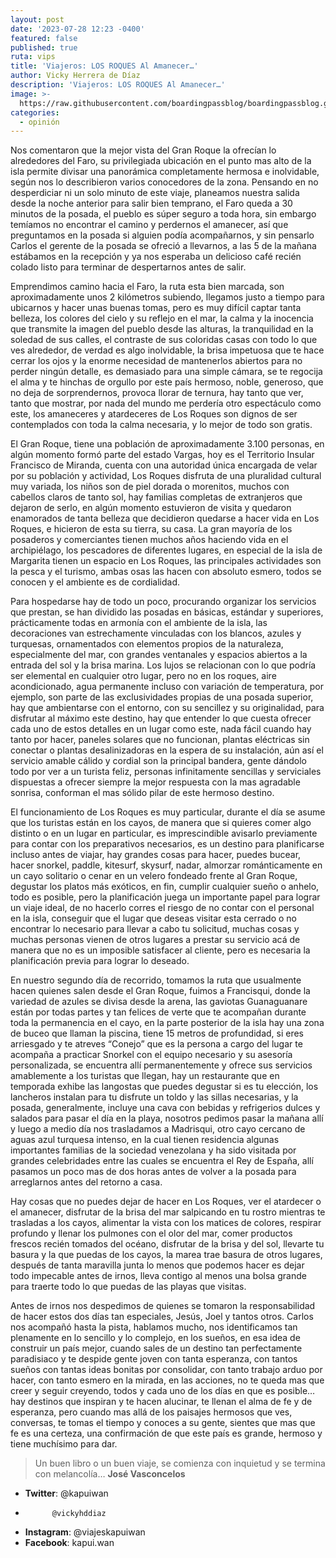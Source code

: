 ```yaml
---
layout: post
date: '2023-07-28 12:23 -0400'
featured: false
published: true
ruta: vips
title: 'Viajeros: LOS ROQUES Al Amanecer…'
author: Vicky Herrera de Díaz
description: 'Viajeros: LOS ROQUES Al Amanecer…'
image: >-
  https://raw.githubusercontent.com/boardingpassblog/boardingpassblog.github.io/main/assets/images/Los-roques-aerea.jpg
categories:
  - opinión
---
```

Nos comentaron que la mejor vista del Gran Roque la ofrecían lo alrededores del Faro, su privilegiada ubicación en el punto mas alto de la isla permite divisar una panorámica completamente hermosa e inolvidable, según nos lo describieron varios conocedores de la zona. Pensando en no desperdiciar ni un solo minuto de este viaje, planeamos nuestra salida desde la noche anterior para salir bien temprano, el Faro queda a 30 minutos de la posada, el pueblo es súper seguro a toda hora, sin embargo temíamos no encontrar el camino y perdernos el amanecer, así que preguntamos en la posada si alguien podía acompañarnos, y sin pensarlo Carlos el gerente de la posada se ofreció a llevarnos, a las 5 de la mañana estábamos en la recepción y ya nos esperaba un delicioso café recién colado  listo para terminar de despertarnos antes de salir.

Emprendimos camino hacia el Faro, la ruta esta bien marcada, son aproximadamente unos 2 kilómetros subiendo, llegamos justo a tiempo para ubicarnos y hacer unas buenas tomas, pero es muy difícil captar tanta belleza, los colores del cielo y su reflejo en el mar, la calma y la inocencia que transmite la imagen del pueblo desde las alturas, la tranquilidad en la soledad de sus calles, el contraste de sus coloridas casas con todo lo que ves alrededor, de verdad es algo inolvidable, la brisa impetuosa que te hace cerrar los ojos y la enorme necesidad de mantenerlos abiertos para no perder ningún detalle, es demasiado para una simple cámara, se te regocija el alma y te hinchas de orgullo por este país hermoso, noble, generoso, que no deja de sorprendernos, provoca llorar de ternura, hay tanto que ver, tanto que mostrar, por nada del mundo me perdería otro espectáculo como este, los amaneceres y atardeceres de Los Roques son dignos de ser contemplados con toda la calma necesaria, y lo mejor de todo son gratis.

El Gran Roque, tiene una población de aproximadamente 3.100 personas, en algún momento formó parte del estado Vargas, hoy es el Territorio Insular Francisco de Miranda, cuenta con una autoridad única encargada de velar por su población y actividad, Los Roques disfruta de una pluralidad cultural muy variada, los niños son de piel dorada o morenitos, muchos con cabellos claros de tanto sol, hay familias completas de extranjeros que dejaron de serlo, en algún momento estuvieron de visita y quedaron enamorados de tanta belleza que decidieron quedarse a hacer vida en Los Roques, e hicieron de esta su tierra, su casa. La gran mayoría de los posaderos y comerciantes tienen muchos años haciendo vida en el archipiélago, los pescadores de diferentes lugares, en especial de la isla de Margarita tienen un espacio en Los Roques, las principales actividades son la pesca y el turismo, ambas osas las hacen con absoluto esmero, todos se conocen y el ambiente es de cordialidad.

Para hospedarse hay de todo un poco, procurando organizar los servicios que prestan, se han dividido las posadas en básicas, estándar y superiores, prácticamente todas en armonía con el ambiente de la isla, las decoraciones van estrechamente vinculadas con los blancos,  azules y turquesas, ornamentados con elementos propios de la naturaleza, especialmente  del mar, con grandes ventanales y espacios abiertos a la entrada del sol y la brisa marina. Los lujos se relacionan con lo que podría ser elemental en cualquier otro lugar, pero no en los roques, aire acondicionado, agua permanente incluso con variación de temperatura, por ejemplo, son parte de las exclusividades propias de una posada superior,  hay que ambientarse con el entorno, con su sencillez y su originalidad, para disfrutar al máximo este destino, hay que entender lo que cuesta ofrecer cada uno de estos detalles en un lugar como este, nada fácil cuando hay tanto por hacer, paneles solares que no funcionan, plantas eléctricas sin conectar o plantas desalinizadoras en la espera de su instalación, aún así el servicio amable cálido y cordial son la principal bandera, gente dándolo todo por ver a un turista feliz, personas infinitamente sencillas y serviciales dispuestas a ofrecer siempre la mejor respuesta con la mas agradable sonrisa, conforman el mas sólido pilar de este hermoso destino.

El funcionamiento de Los Roques es muy particular, durante el día se asume que los turistas están en los cayos, de manera que si quieres comer algo distinto o en un lugar en particular, es imprescindible avisarlo previamente para contar con los preparativos necesarios, es un destino para planificarse incluso antes de viajar, hay grandes cosas para hacer, puedes bucear, hacer snorkel, paddle, kitesurf, skysurf, nadar, almorzar románticamente en un cayo solitario o cenar en un velero fondeado frente al Gran Roque, degustar los platos más exóticos, en fin, cumplir cualquier sueño o anhelo, todo es posible, pero la planificación juega un importante papel para lograr un viaje ideal, de no hacerlo corres el riesgo de no contar con el personal en la isla, conseguir que el lugar que deseas visitar esta cerrado o no encontrar lo necesario para llevar a cabo tu solicitud, muchas cosas y muchas personas vienen de otros lugares a prestar su servicio acá de manera que no es un imposible satisfacer al cliente, pero es necesaria la planificación previa para lograr lo deseado.

En nuestro segundo día de recorrido, tomamos la ruta que usualmente hacen quienes salen desde el Gran Roque, fuimos a Francisqui, donde la variedad de azules se divisa desde la arena, las gaviotas Guanaguanare están por todas partes y tan felices de verte que te acompañan durante toda la permanencia en el cayo, en la parte posterior de la isla hay una zona de buceo que llaman la piscina, tiene 15 metros de profundidad, si eres arriesgado y te atreves “Conejo” que es la persona a cargo del lugar te acompaña a practicar Snorkel con el equipo necesario y su asesoría personalizada, se encuentra allí permanentemente y ofrece sus servicios amablemente a los turistas que llegan, hay un restaurante que en temporada exhibe las langostas que puedes degustar si es tu elección, los lancheros instalan para tu disfrute un toldo y las sillas necesarias, y la posada, generalmente,  incluye una cava con bebidas y refrigerios dulces y salados para pasar el día en la playa, nosotros pedimos pasar la mañana allí y luego a medio día nos trasladamos a Madrisqui, otro cayo cercano de aguas azul turquesa intenso, en la cual tienen residencia algunas importantes familias de la sociedad venezolana y ha sido visitada por grandes celebridades entre las cuales se encuentra el Rey de España, allí pasamos un poco mas de dos horas antes de volver a la posada para arreglarnos antes del retorno a casa.

Hay cosas que no puedes dejar de hacer en Los Roques, ver el atardecer o el amanecer, disfrutar de la brisa del mar salpicando en tu rostro mientras te trasladas a los cayos, alimentar la vista con los matices de colores, respirar profundo y llenar los pulmones con el olor del mar, comer productos frescos recién tomados del océano, disfrutar de la brisa y del sol, llevarte tu basura y la que puedas de los cayos, la marea trae basura de otros lugares, después de tanta maravilla junta lo menos que podemos hacer es dejar todo impecable antes de irnos, lleva contigo al menos una bolsa grande para traerte todo lo que puedas de las playas que visitas.

Antes de irnos nos despedimos de quienes se tomaron la responsabilidad de hacer estos dos días tan especiales, Jesús, Joel y tantos otros. Carlos nos acompañó hasta la pista, hablamos mucho, nos identificamos tan plenamente en lo sencillo y lo complejo, en los sueños, en esa idea de construir un país mejor, cuando sales de un destino tan perfectamente paradisiaco y te despide gente joven con tanta esperanza, con tantos sueños con tantas ideas bonitas por consolidar, con tanto trabajo arduo por hacer, con tanto esmero en la mirada, en las acciones, no te queda mas que creer y seguir creyendo, todos y cada uno de los días en que es posible… hay destinos que inspiran y te hacen alucinar, te llenan el alma de fe y de esperanza, pero cuando mas allá de los paisajes hermosos que ves, conversas, te tomas el tiempo y  conoces a su gente, sientes que mas que fe es una certeza, una confirmación de que este país es grande, hermoso y tiene muchísimo para dar.

> Un buen libro o un buen viaje, se comienza con inquietud y se termina con melancolía… **José Vasconcelos**

- **Twitter**:	@kapuiwan
- 			@vickyhddiaz
- **Instagram**: @viajeskapuiwan
- **Facebook**:   kapui.wan
